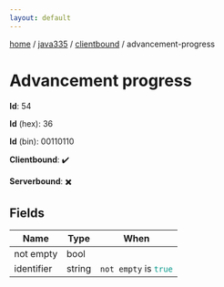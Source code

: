 ```yaml
---
layout: default
---
```


[home](/)  /  [java335](/protocol/java335)  /  [clientbound](/protocol/java335/clientbound)  /  advancement-progress

# Advancement progress

**Id**: 54

**Id** (hex): 36

**Id** (bin): 00110110

**Clientbound**: ✔️

**Serverbound**: ✖️

## Fields

Name | Type | When
---|---|:---:
not empty | bool | 
identifier | string | <code>not empty</code> is <code><span style="color:#009688">true</span></code>

